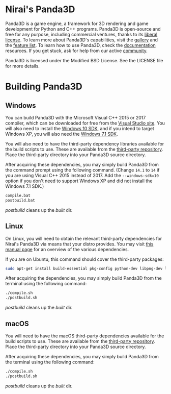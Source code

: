 Nirai's Panda3D
=======

Panda3D is a game engine, a framework for 3D rendering and game development for
Python and C++ programs.  Panda3D is open-source and free for any purpose,
including commercial ventures, thanks to its
[liberal license](https://www.panda3d.org/license.php).  To learn more about
Panda3D's capabilities, visit the [gallery](https://www.panda3d.org/gallery.php)
and the [feature list](https://www.panda3d.org/features.php).  To learn how to
use Panda3D, check the [documentation](https://www.panda3d.org/documentation.php)
resources. If you get stuck, ask for help from our active
[community](https://www.panda3d.org/community.php).

Panda3D is licensed under the Modified BSD License.  See the LICENSE file for
more details.

Building Panda3D
================

Windows
-------

You can build Panda3D with the Microsoft Visual C++ 2015 or 2017 compiler,
which can be downloaded for free from the [Visual Studio site](https://visualstudio.microsoft.com/downloads/).
You will also need to install the [Windows 10 SDK](https://developer.microsoft.com/en-us/windows/downloads/windows-10-sdk),
and if you intend to target Windows XP, you will also need the
[Windows 7.1 SDK](https://www.microsoft.com/en-us/download/details.aspx?id=8279).

You will also need to have the third-party dependency libraries available for
the build scripts to use. These are available from the [third-party repository](https://github.com/nirai-compiler/thirdparty). Place the third-party directory into your Panda3D source directory.

After acquiring these dependencies, you may simply build Panda3D from the
command prompt using the following command.  (Change `14.1` to `14` if you are
using Visual C++ 2015 instead of 2017.  Add the `--windows-sdk=10` option if
you don't need to support Windows XP and did not install the Windows 7.1 SDK.)

```bash
compile.bat
postbuild.bat
```

_postbuild_ cleans up the _built_ dir.

Linux
-----

On Linux, you will need to obtain the relevant third-party dependencies for Nirai's Panda3D via means that your distro provides. You may visit [this manual page](https://www.panda3d.org/manual/index.php/Dependencies) for an overview of the various dependencies.

If you are on Ubuntu, this command should cover the
third-party packages:

```bash
sudo apt-get install build-essential pkg-config python-dev libpng-dev libjpeg-dev libtiff-dev zlib1g-dev libssl-dev libx11-dev libgl1-mesa-dev libxrandr-dev libxxf86dga-dev libxcursor-dev bison flex libfreetype6-dev libvorbis-dev libeigen3-dev libopenal-dev libode-dev libbullet-dev nvidia-cg-toolkit libgtk2.0-dev libassimp-dev libopenexr-dev
```

After acquiring the dependencies, you may simply build Panda3D from the terminal
using the following command:

```bash
./compile.sh
./postbuild.sh
```

_postbuild_ cleans up the _built_ dir.

macOS
--------

You will need to have the macOS third-party dependencies available for
the build scripts to use. These are available from the [third-party repository](https://github.com/nirai-compiler/thirdparty). Place the third-party directory into your Panda3D source directory.

After acquiring these dependencies, you may simply build Panda3D from the terminal
using the following command:

```bash
./compile.sh
./postbuild.sh
```

_postbuild_ cleans up the _built_ dir.
